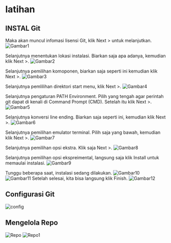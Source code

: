    # latihan
   
   ## INSTAL Git
   
Maka akan muncul infomasi lisensi Git, klik Next > untuk melanjutkan.
![Gambar1](Gambar1.png)

Selanjutnya menentukan lokasi instalasi. Biarkan saja apa adanya, kemudian klik Next >.
![Gambar2](Gambar2.png)

Selanjutnya pemilihan komoponen, biarkan saja seperti ini kemudian klik Next >.
![Gambar3](Gambar3.png)

Selanjutnya pemlilihan direktori start menu, klik Next >.
![Gambar4](Gambar4.png)

Selanjutnya pengaturan PATH Environment. Pilih yang tengah agar perintah git dapat di kenali di Command Prompt (CMD). Setelah itu klik Next >.
![Gambar5](Gambar5.png)

Selanjutnya konversi line ending. Biarkan saja seperti ini, kemudian klik Next >.
![Gambar6](Gambar6.png)

Selanjutnya pemilihan emulator terminal. Pilih saja yang bawah, kemudian klik Next >.
![Gambar7](Gambar7.png)

Selanjutnya pemilihan opsi ekstra. Klik saja Next >.
![Gambar8](Gambar8.png)

Selanjutnya pemilihan opsi ekspreimental, langsung saja klik Install untuk memaulai instalasi.
![Gambar9](Gambar9.png)

Tunggu beberapa saat, instalasi sedang dilakukan.
![Gambar10](Gambar10.png)
![Gambar11](Gambar11.png)
Setelah selesai, kita bisa langsung klik Finish.
![Gambar12](Gambar12.png)
   

   ## Configurasi Git
   
   ![config](config.png)
   
   ## Mengelola Repo 
   ![Repo](Repo.png)
   ![Repo1](Repo1.png)
   
   
